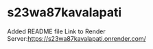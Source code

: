 # s23wa87kavalapati
Added README file
Link to Render Server:https://s23wa87kavalapati.onrender.com/
